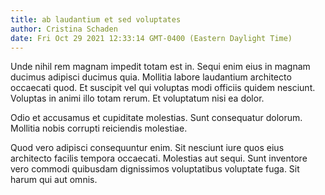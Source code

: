 ```yaml
---
title: ab laudantium et sed voluptates
author: Cristina Schaden
date: Fri Oct 29 2021 12:33:14 GMT-0400 (Eastern Daylight Time)
---
```

Unde nihil rem magnam impedit totam est in. Sequi enim eius in magnam ducimus adipisci ducimus quia. Mollitia labore laudantium architecto occaecati quod. Et suscipit vel qui voluptas modi officiis quidem nesciunt. Voluptas in animi illo totam rerum. Et voluptatum nisi ea dolor.

 Odio et accusamus et cupiditate molestias. Sunt consequatur dolorum. Mollitia nobis corrupti reiciendis molestiae.

 Quod vero adipisci consequuntur enim. Sit nesciunt iure quos eius architecto facilis tempora occaecati. Molestias aut sequi. Sunt inventore vero commodi quibusdam dignissimos voluptatibus voluptate fuga. Sit harum qui aut omnis.